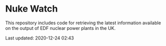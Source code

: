 # Nuke Watch

This repository includes code for retrieving the latest information available on the output of EDF nuclear power plants in the UK.

Last updated: 2020-12-24 02:43